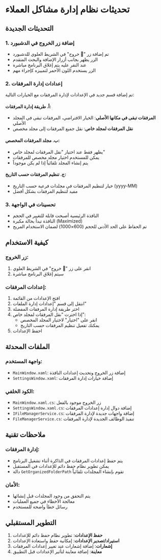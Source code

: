 # تحديثات نظام إدارة مشاكل العملاء

## التحديثات الجديدة

### 1. إضافة زر الخروج في الدشبورد
- تم إضافة زر "🚪 خروج" في الشريط العلوي للدشبورد
- الزر يظهر بجانب أزرار الإضافة والبحث المتقدم
- عند النقر عليه يتم إغلاق البرنامج مباشرة
- الزر يستخدم اللون الأحمر لتمييزه كإجراء مهم

### 2. إعدادات إدارة المرفقات
تم إضافة قسم جديد في الإعدادات لإدارة المرفقات مع الخيارات التالية:

#### أ. طريقة إدارة المرفقات:
- **المرفقات تبقى في مكانها الأصلي**: الخيار الافتراضي، المرفقات تبقى في المجلد الأصلي
- **نقل المرفقات لمجلد خاص**: نقل جميع المرفقات إلى مجلد مخصص

#### ب. مجلد المرفقات المخصص:
- يظهر فقط عند اختيار "نقل المرفقات لمجلد خاص"
- يمكن للمستخدم اختيار مجلد مخصص للمرفقات
- يتم إنشاء المجلد تلقائياً إذا لم يكن موجوداً

#### ج. تنظيم المرفقات حسب التاريخ:
- خيار لتنظيم المرفقات في مجلدات فرعية حسب التاريخ (yyyy-MM)
- مفيد لتنظيم المرفقات بشكل أفضل

### 3. تحسينات في الواجهة
- النافذة الرئيسية أصبحت قابلة للتغيير في الحجم
- النافذة تبدأ بحالة مكبرة (Maximized)
- تم الحفاظ على الحد الأدنى للحجم (600×1000) لضمان الاستخدام المريح

## كيفية الاستخدام

### زر الخروج:
1. انقر على زر "🚪 خروج" في الشريط العلوي
2. سيتم إغلاق البرنامج مباشرة

### إعدادات المرفقات:
1. افتح الإعدادات من القائمة
2. انتقل إلى قسم "إعدادات إدارة الملفات"
3. اختر طريقة إدارة المرفقات المفضلة
4. إذا اخترت "نقل المرفقات لمجلد خاص":
   - انقر على "اختيار" لاختيار المجلد المخصص
   - يمكنك تفعيل تنظيم المرفقات حسب التاريخ
5. احفظ الإعدادات

## الملفات المحدثة

### واجهة المستخدم:
- `MainWindow.xaml`: إضافة زر الخروج وتحديث إعدادات النافذة
- `SettingsWindow.xaml`: إضافة خيارات إدارة المرفقات

### الكود الخلفي:
- `MainWindow.xaml.cs`: زر الخروج موجود بالفعل
- `SettingsWindow.xaml.cs`: إضافة دوال إدارة إعدادات المرفقات
- `IFileManagerService.cs`: إضافة واجهات جديدة لإدارة المرفقات
- `FileManagerService.cs`: تنفيذ الوظائف الجديدة لإدارة المرفقات

## ملاحظات تقنية

### إدارة المرفقات:
- يتم حفظ إعدادات المرفقات في الذاكرة أثناء تشغيل البرنامج
- يمكن تطوير نظام حفظ دائم للإعدادات في المستقبل
- دالة `GetOrganizedFolderPath` تقوم بإنشاء المجلدات تلقائياً

### الأمان:
- يتم التحقق من وجود المجلدات قبل إنشائها
- معالجة الأخطاء في جميع العمليات
- رسائل خطأ واضحة للمستخدم

## التطوير المستقبلي

1. **حفظ الإعدادات**: تطوير نظام حفظ دائم للإعدادات
2. **استيراد/تصدير الإعدادات**: إمكانية حفظ واستعادة الإعدادات
3. **إشعارات**: إضافة إشعارات عند تغيير إعدادات المرفقات
4. **معاينة**: إضافة معاينة لتأثير الإعدادات قبل التطبيق 